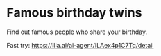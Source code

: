 # Famous birthday twins
Find out famous people who share your birthday.

Fast try: https://illa.ai/ai-agent/ILAex4p1C7Tq/detail
